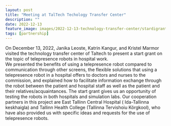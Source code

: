 ```yaml
---
layout: post
title: "Meeting at TalTech Techology Transfer Center"
description: ""
date: 2022-12-13
feature_image: images/2022-12-13-technology-transfer-center/stardigrant.jpg
tags: [partnership]
---
```


On December 13, 2022, Janika Leoste, Katrin Kangur, and Kristel Marmor visited the technology transfer center of Taltech to present a start grant on the topic of telepresence robots in hospital work.\
We presented the benefits of using a telepresence robot compared to communication through other screens, the flexible solutions that using a telepresence robot in a hospital offers to doctors and nurses to the commission, and explained how to facilitate information exchange through the robot between the patient and hospital staff as well as the patient and their relatives/acquaintances. The start grant gives us an opportunity of testing the robots in both hospitals and simulation labs. Our cooperation partners in this project are East Tallinn Central Hospital ( Ida-Tallinna keskhaigla) and Tallinn Health College (Tallinna Tervishoiu Kõrgkool), who have also provided us with specific ideas and requests for the use of telepresence robots.